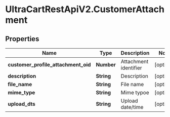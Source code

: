 # UltraCartRestApiV2.CustomerAttachment

## Properties

Name | Type | Description | Notes
------------ | ------------- | ------------- | -------------
**customer_profile_attachment_oid** | **Number** | Attachment identifier | [optional] 
**description** | **String** | Description | [optional] 
**file_name** | **String** | File name | [optional] 
**mime_type** | **String** | Mime typoe | [optional] 
**upload_dts** | **String** | Upload date/time | [optional] 


